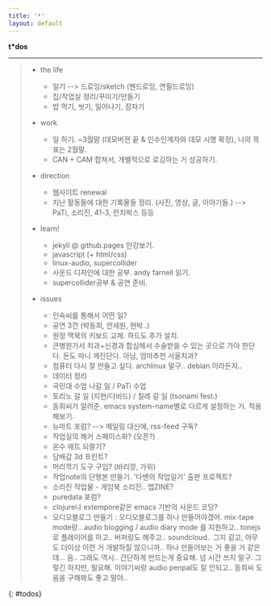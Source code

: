 ```yaml
---
title: '*'
layout: default
---
```


**t\*dos**

---

> * the life
>
>   * 일기 --> 드로잉/sketch (펜드로잉, 연필드로잉)
>   * 집/작업실 정리/꾸미기/만들기
>   * 밥 먹기, 씻기, 일어나기, 잠자기
>
> * work
>
>   * 일 하기. ~3월말 (데모버젼 끝 & 인수인계자와 데모 시행 확정), 나의 목표는 2월말.
>   * CAN + CAM 합쳐서, 개별적으로 로깅하는 거 성공하기.
>
> * direction
>
>   * 웹사이트 renewal
>   * 지난 활동들에 대한 기록물들 정리. (사진, 영상, 글, 이야기들.) --> PaTi, 소리진, 41-3, 런치박스 등등
>
> * learn!
>
>   * jekyll @ github.pages 인강보기.
>   * javascript (+ html/css)
>   * linux-audio, supercollider
>   * 사운드 디자인에 대한 공부. andy farnell 읽기.
>   * supercollider공부 & 공연 준비.
>
> * issues
>
>   * 인숙씨를 통해서 어떤 일?
>   * 공연 3건 (박동희, 안세원, 현박..)
>   * 원정 맥북의 키보드 교체. 하드도 추가 설치.
>   * 큰병원가서 치과+신경과 합심해서 수술받을 수 있는 곳으로 가야 한단다. 돈도 마니 깨진단다. 아님, 엄마추천 서울치과?
>   * 컴퓨터 다시 잘 만들고 싶다. archlinux 말구.. debian 이라든지..
>   * 데이터 정리
>   * 국민대 수업 나갈 일 / PaTi 수업
>   * 토리노 갈 일 (지현/다비드) / 칠레 갈 일 (tsonami fest.)
>   * 동희씨가 알려준. emacs system-name별로 다르게 설정하는 거. 적용해보기.
>   * 뉴마트 포럼? --> 메일링 대신에, rss-feed 구독?
>   * 작업실의 해커 스페이스화? (오픈?)
>   * 온수 매트 되팔기?
>   * 담배갑 3d 프린트?
>   * 머리깍기 도구 구입? (바리깡, 가위)
>   * 작업note의 단행본 만들기. '다밴의 작업일기' 출판 프로젝트?
>   * 소리진 작업물 - 게임북 소리진.. 앱ZINE?
>   * puredata 포럼?
>   * clojure나 extempore같은 emacs 기반의 사운드 코딩?
>   * 오디오블로그 만들기 : 오디오블로그를 하나 만들어야겠어. mix-tape mode랑.. audio blogging / audio diary mode 를 지원하고.. tonejs 로 플레이어를 하고.. 버퍼링도 해주고.. soundcloud.. 그지 같고, 아무도 더이상 이런 거 개발하질 않으니까.. 하나 만들어보는 거 좋을 거 같은데... 음.. 그래도 역시.. 간단하게 만드는게 중요해. 넘 시간 쓰지 말구. 그렇긴 하지만, 필요해. 이야기씨랑 audio penpal도 잘 안되고.. 동희씨 도움을 구해봐도 좋고 말야..
>
{: #todos}

<style>
#todos ul li {
    margin-left: 20px;
}
#todos ul li ul li {
    margin-left: 40px;
}
</style>










